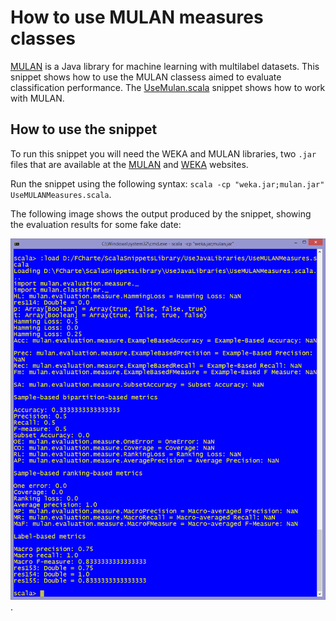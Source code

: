 How to use MULAN measures classes
==============================
[MULAN](http://mulan.sourceforge.net/) is a Java library for machine learning with multilabel datasets. This snippet shows how to use the MULAN classess aimed to evaluate classification performance. The [UseMulan.scala](https://github.com/fcharte/ScalaSnippetsLibrary/blob/master/UseJavaLibraries/UseMULAN.scala) snippet shows how to work with MULAN.

How to use the snippet
----------------------
To run this snippet you will need the WEKA and MULAN libraries, two `.jar` files that are available at the [MULAN](http://mulan.sourceforge.net/) and [WEKA](http://www.cs.waikato.ac.nz/ml/weka/) websites.

Run the snippet using the following syntax: `scala -cp "weka.jar;mulan.jar" UseMULANMeasures.scala`. 

The following image shows the output produced by the snippet, showing the evaluation results for some fake date:

![Output from the script](UseMULANMeasures.png).
